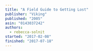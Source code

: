 ```yaml
---
title: "A Field Guide to Getting Lost"
publisher: "Viking"
published: "2005"
asin: "0143037242"
authors:
  - rebecca-solnit
started: "2017-02-08"
finished: "2017-07-18"
---
```

